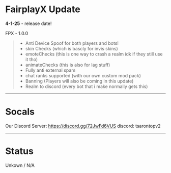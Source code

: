 # FairplayX Update
**4-1-25** - release date!

   FPX - 1.0.0
> - Anti Device Spoof for both players and bots!
> - skin Checks (which is bascly for invis skins)
> - emoteChecks (this is one way to crash a realm idk if they still use it tho)
> - animateChecks (this is also for lag stuff)
> - Fully anti external spam
> - chat ranks supported (with our own custom mod pack)
> - Banning (Players will also be coming in this update)
> - Realm to discord (every bot that i make normally gets this)

----------------------------------------------------------------

# Socals

Our Discord Server: https://discord.gg/72JwFd6VUS
discord: tsarontopv2

----------------------------------------------------------------

# Status

Unkown / N/A
